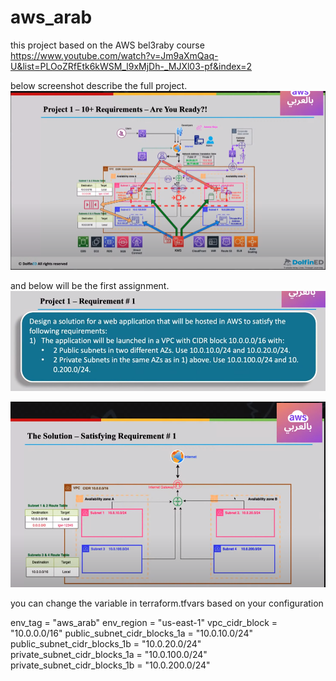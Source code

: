 # aws_arab
this project based on the AWS bel3raby course
https://www.youtube.com/watch?v=Jm9aXmQaq-U&list=PLOoZRfEtk6kWSM_l9xMjDh-_MJXl03-pf&index=2 

below screenshot describe the full project.
![Alt text](./images/image.png)

and below will be the first assignment.
![Alt text](./images/image-1.png)

![Alt text](./images/image-2.png)

you can change the variable in terraform.tfvars based on your configuration

  env_tag = "aws_arab" 
  env_region = "us-east-1"
  vpc_cidr_block = "10.0.0.0/16"
  public_subnet_cidr_blocks_1a = "10.0.10.0/24"
  public_subnet_cidr_blocks_1b = "10.0.20.0/24"
  private_subnet_cidr_blocks_1a = "10.0.100.0/24"
  private_subnet_cidr_blocks_1b = "10.0.200.0/24"